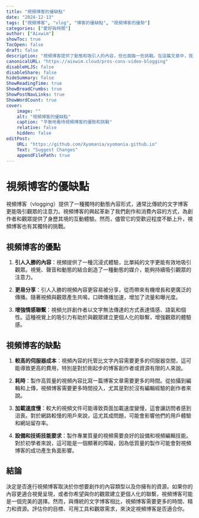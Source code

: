 ```yaml
---
title: "視頻博客的優缺點"
date: "2024-12-13"
tags: ["視頻博客", "vlog", "博客的優缺點", "視頻博客的優勢"]
categories: ["愛好與時間"]
author: ["Aixwim"]
showToc: true
TocOpen: false
draft: false
description: "視頻博客提供了動態和吸引人的內容，但也面臨一些挑戰。在這篇文章中，我們探討了視頻博客的優缺點。"
canonicalURL: "https://aixwim.cloud/pros-cons-video-blogging"
disableHLJS: false
disableShare: false
hideSummary: false
ShowReadingTime: true
ShowBreadCrumbs: true
ShowPostNavLinks: true
ShowWordCount: true
cover:
    image: ""
    alt: "視頻博客的優缺點"
    caption: "平衡地看待視頻博客的優勢和挑戰"
    relative: false
    hidden: false
editPost:
    URL: "https://github.com/Xyomania/xyomania.github.io"
    Text: "Suggest Changes"
    appendFilePath: true
---
```


# 視頻博客的優缺點

視頻博客（vlogging）提供了一種獨特的動態內容形式，通常比傳統的文字博客更能吸引觀眾的注意力。視頻博客的興起革新了我們創作和消費內容的方式，為創作者和觀眾提供了身歷其境的互動體驗。然而，儘管它的受歡迎程度不斷上升，視頻博客也有其獨特的挑戰。

## 視頻博客的優點

1. **引人入勝的內容**：視頻提供了一種沉浸式體驗，比單純的文字更能有效地吸引觀眾。視覺、聲音和動態的結合創造了一種動態的媒介，能夠持續吸引觀眾的注意力。

2. **更易分享**：引人入勝的視頻內容更容易被分享，從而帶來有機增長和更廣泛的傳播。隨著視頻與觀眾產生共鳴，口碑傳播加速，增加了流量和曝光度。

3. **增強情感聯繫**：視頻允許創作者以文字無法傳達的方式表達情感、語氣和個性。這種視覺上的吸引力有助於與觀眾建立更個人化的聯繫，增強觀眾的體驗感。

## 視頻博客的缺點

1. **較高的伺服器成本**：視頻內容的托管比文字內容需要更多的伺服器空間，這可能導致更高的費用，特別是對於剛起步的博客創作者或資源有限的人來說。

2. **耗時**：製作高質量的視頻內容比寫一篇博客文章需要更多的時間。從拍攝到編輯和上傳，視頻博客需要更多時間投入，尤其是對於沒有編輯經驗的創作者來說。

3. **加載速度慢**：較大的視頻文件可能導致頁面加載速度變慢，這會讓訪問者感到沮喪。對於網路較慢的用戶來說，這尤其成問題，可能會影響他們的用戶體驗和網站留存率。

4. **設備和技術技能要求**：製作專業質量的視頻需要良好的設備和視頻編輯技能。對於初學者來說，這可能是一個顯著的障礙，因為低質量的製作可能會對視頻博客的成功產生負面影響。

## 結論

決定是否進行視頻博客取決於你想要創作的內容類型以及你擁有的資源。如果你的內容更適合視覺呈現，或者你希望與你的觀眾建立更個人化的聯繫，視頻博客可能是一個完美的選擇。然而，與傳統的文字博客相比，視頻博客需要更多的時間、精力和資源。評估你的目標、可用工具和觀眾需求，來決定視頻博客是否適合你。
